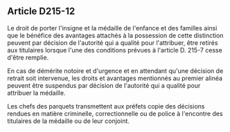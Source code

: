 ## Article D215-12

Le droit de porter l'insigne et la médaille de l'enfance et des familles ainsi que le bénéfice des avantages
attachés à la possession de cette distinction peuvent par décision de l'autorité qui a qualité pour l'attribuer,
être retirés aux titulaires lorsque l'une des conditions prévues à l'article D. 215-7 cesse d'être remplie.

En cas de démérite notoire et d'urgence et en attendant qu'une décision de retrait soit intervenue, les droits et
avantages mentionnés au premier alinéa peuvent être suspendus par décision de l'autorité qui a qualité pour
attribuer la médaille.

Les chefs des parquets transmettent aux préfets copie des décisions rendues en matière criminelle,
correctionnelle ou de police à l'encontre des titulaires de la médaille ou de leur conjoint.

